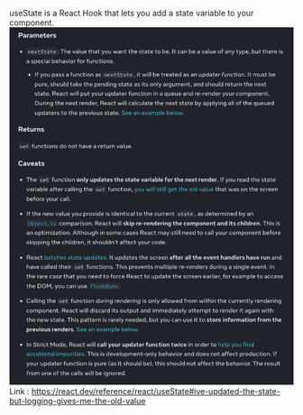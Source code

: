 useState is a React Hook that lets you add a state variable to your component.
![alt text](image.png)
Link : https://react.dev/reference/react/useState#ive-updated-the-state-but-logging-gives-me-the-old-value